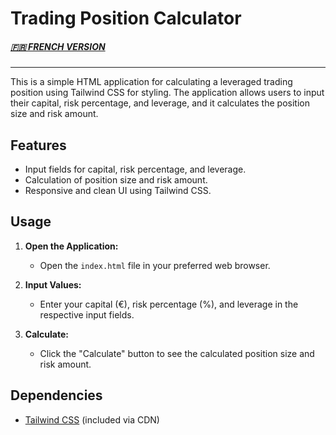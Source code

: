 # Trading Position Calculator 


##### [ 🇫🇷 FRENCH VERSION](./README_FR.md)
----

This is a simple HTML application for calculating a leveraged trading position using Tailwind CSS for styling. The application allows users to input their capital, risk percentage, and leverage, and it calculates the position size and risk amount.

## Features

- Input fields for capital, risk percentage, and leverage.
- Calculation of position size and risk amount.
- Responsive and clean UI using Tailwind CSS.

## Usage

1. **Open the Application:**
   - Open the `index.html` file in your preferred web browser.

2. **Input Values:**
   - Enter your capital (€), risk percentage (%), and leverage in the respective input fields.

3. **Calculate:**
   - Click the "Calculate" button to see the calculated position size and risk amount.

## Dependencies

- [Tailwind CSS](https://tailwindcss.com) (included via CDN)
